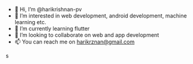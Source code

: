 - 👋 Hi, I’m @harikrishnan-pv
- 👀 I’m interested in web development, android development, machine learning etc.
- 🌱 I’m currently learning flutter
- 💞️ I’m looking to collaborate on web and app development
- 📫 You can reach me on harikrznan@gmail.com

<!---
harikrishnan-pv/harikrishnan-pv is a ✨ special ✨ repository because its `README.md` (this file) appears on your GitHub profile.
You can click the Preview link to take a look at your changes.
--->
s
